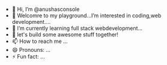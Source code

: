 - 👋 Hi, I’m @anushasconsole
- 👀 Welcomre to my playground...I’m interested in coding,web development....
- 🌱 I’m currently learning full stack webdevelopment...
- 💞️ let's build some awesome stuff together!
- 📫 How to reach me ...
- 😄 Pronouns: ...
- ⚡ Fun fact: ...

<!---
anushasconsole/anushasconsole is a ✨ special ✨ repository because its `README.md` (this file) appears on your GitHub profile.
You can click the Preview link to take a look at your changes.
--->
